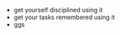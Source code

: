 <ul>
    <li> get yourself disciplined using it </li>
    <li> get your tasks remembered using it </li>
    <li> ggs </li>
</ul>
